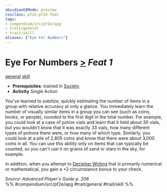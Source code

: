 ```yaml
---
obsidianUIMode: preview
cssclass: pf2e,pf2e-feat
tags:
- compendium/src/pf2e/apg
- trait/general
- trait/skill
aliases: ["Eye For Numbers"]
---
```

# Eye For Numbers  [>](rules/core-rulebook/chapter-9-playing-the-game.md#Actions "Single Action") *Feat 1*  
[general](rules/traits/general.md)  [skill](rules/traits/skill.md)  

- **Prerequisites**: trained in [Society](compendium/skills.md#Society)
- **Activity** Single Action

You've learned to subitize, quickly estimating the number of items in a group with relative accuracy at only a glance. You immediately learn the number of visually similar items in a group you can see (such as coins, books, or people), rounded to the first digit in the total number. For example, you could look at a case of potion vials and learn that it held about 30 vials, but you wouldn't know that it was exactly 33 vials, how many different types of potions there were, or how many of which type. Similarly, you could look at a pile of 2,805 coins and know that there were about 3,000 coins in all. You can use this ability only on items that can typically be counted, so you can't use it on grains of sand or stars in the sky, for example.

In addition, when you attempt to [Decipher Writing](rules/actions/decipher-writing.md) that is primarily numerical or mathematical, you gain a +2 circumstance bonus to your check.

*Source: Advanced Player's Guide p. 206*  
%% #compendium/src/pf2e/apg #trait/general #trait/skill %%